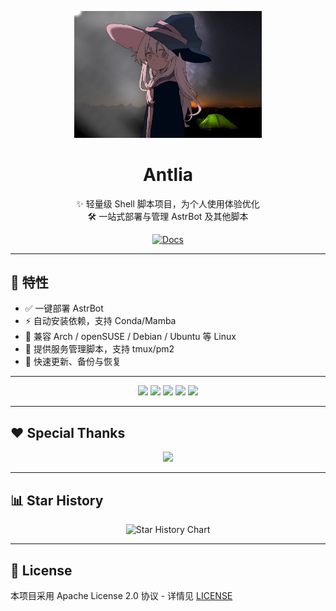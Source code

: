 <p align="center">
  <img src="/plpl_cover_20250926062351.jpg" width="300" alt="Antlia Logo"/>
</p>

<h1 align="center">Antlia</h1>

<p align="center">
  ✨ 轻量级 Shell 脚本项目，为个人使用体验优化<br>
  🛠️ 一站式部署与管理 AstrBot 及其他脚本
</p>

<p align="center">
  <a href="https://astriora.github.io/">
    <img src="https://img.shields.io/badge/📖_查看文档-orange" alt="Docs"/>
  </a>
</p>

---

## 🚀 特性
- ✅ 一键部署 AstrBot  
- ⚡ 自动安装依赖，支持 Conda/Mamba  
- 🐧 兼容 Arch / openSUSE / Debian / Ubuntu 等 Linux  
- 🔄 提供服务管理脚本，支持 tmux/pm2  
- 🔧 快速更新、备份与恢复  

---

<p align="center">
  <a href="https://t.me/Astriora_Official"><img src="https://img.shields.io/badge/Telegram-频道-blue"></a>
  <a href="https://t.me/AstrioraOfficialGroup"><img src="https://img.shields.io/badge/Telegram-群-green"></a>
  <a href="./LICENSE"><img src="https://img.shields.io/github/license/Astriora/Antlia"></a>
  <a href="https://github.com/Astriora/Antlia/stargazers"><img src="https://img.shields.io/github/stars/Astriora/Antlia?style=social"></a>
  <a href="https://github.com/Astriora/Antlia/network/members"><img src="https://img.shields.io/github/forks/Astriora/Antlia?style=social"></a>
</p>

---

## ❤️ Special Thanks
<p align="center">
  <a href="https://github.com/Astriora/Antlia/graphs/contributors">
    <img src="https://contrib.rocks/image?repo=Astriora/Antlia" />
  </a>
</p>

---

## 📊 Star History
<p align="center">
  <img src="https://api.star-history.com/svg?repos=Astriora/Antlia&type=Date" alt="Star History Chart"/>
</p>

---

## 📄 License
本项目采用 Apache License 2.0 协议 - 详情见 [LICENSE](LICENSE)
